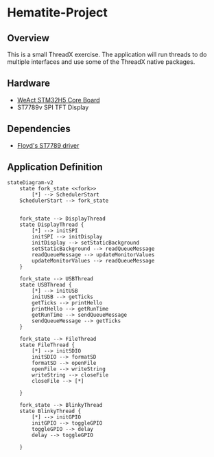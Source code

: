# Hematite-Project
## Overview
This is a small ThreadX exercise. The application will run threads to do multiple interfaces and use some of the ThreadX native packages.
## Hardware
- [WeAct STM32H5 Core Board](https://github.com/WeActStudio/WeActStudio.STM32H5_64Pin_CoreBoard)
- ST7789v SPI TFT Display
## Dependencies
- [Floyd's ST7789 driver](https://github.com/Floyd-Fish/ST7789-STM32)
## Application Definition

```mermaid
stateDiagram-v2
    state fork_state <<fork>>
        [*] --> SchedulerStart
    SchedulerStart --> fork_state
    

    fork_state --> DisplayThread
    state DisplayThread {
        [*] --> initSPI
        initSPI --> initDisplay
        initDisplay --> setStaticBackground
        setStaticBackground --> readQueueMessage
        readQueueMessage --> updateMonitorValues
        updateMonitorValues --> readQueueMessage
    }

    fork_state --> USBThread
    state USBThread {
        [*] --> initUSB
        initUSB --> getTicks
        getTicks --> printHello
        printHello --> getRunTime
        getRunTime --> sendQueueMessage
        sendQueueMessage --> getTicks
    }

    fork_state --> FileThread
    state FileThread {
        [*] --> initSDIO
        initSDIO --> formatSD
        formatSD --> openFile
        openFile --> writeString
        writeString --> closeFile
        closeFile --> [*]

    }

    fork_state --> BlinkyThread
    state BlinkyThread {
        [*] --> initGPIO
        initGPIO --> toggleGPIO
        toggleGPIO --> delay
        delay --> toggleGPIO

    }
```

##  
